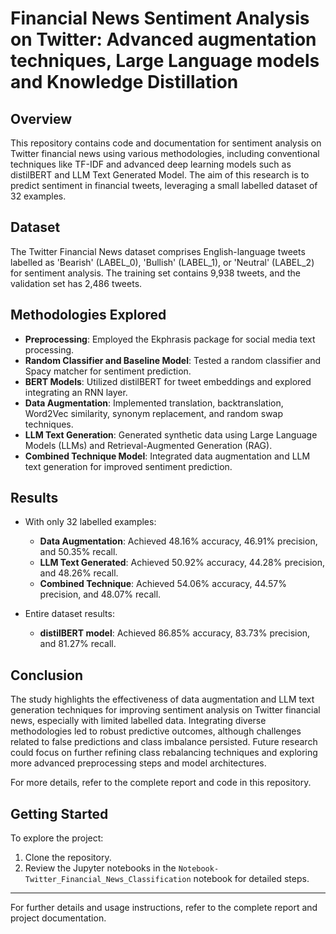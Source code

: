 # Financial News Sentiment Analysis on Twitter: Advanced augmentation techniques, Large Language models and Knowledge Distillation

## Overview
This repository contains code and documentation for sentiment analysis on Twitter financial news using various methodologies, including conventional techniques like TF-IDF and advanced deep learning models such as distilBERT and LLM Text Generated Model. The aim of this research is to predict sentiment in financial tweets, leveraging a small labelled dataset of 32 examples.

## Dataset
The Twitter Financial News dataset comprises English-language tweets labelled as 'Bearish' (LABEL_0), 'Bullish' (LABEL_1), or 'Neutral' (LABEL_2) for sentiment analysis. The training set contains 9,938 tweets, and the validation set has 2,486 tweets.

## Methodologies Explored
- **Preprocessing**: Employed the Ekphrasis package for social media text processing.
- **Random Classifier and Baseline Model**: Tested a random classifier and Spacy matcher for sentiment prediction.
- **BERT Models**: Utilized distilBERT for tweet embeddings and explored integrating an RNN layer.
- **Data Augmentation**: Implemented translation, backtranslation, Word2Vec similarity, synonym replacement, and random swap techniques.
- **LLM Text Generation**: Generated synthetic data using Large Language Models (LLMs) and Retrieval-Augmented Generation (RAG).
- **Combined Technique Model**: Integrated data augmentation and LLM text generation for improved sentiment prediction.

## Results
- With only 32 labelled examples:
  - **Data Augmentation**: Achieved 48.16% accuracy, 46.91% precision, and 50.35% recall.
  - **LLM Text Generated**: Achieved 50.92% accuracy, 44.28% precision, and 48.26% recall.
  - **Combined Technique**: Achieved 54.06% accuracy, 44.57% precision, and 48.07% recall.

- Entire dataset results:
  - **distilBERT model**: Achieved 86.85% accuracy, 83.73% precision, and 81.27% recall.

## Conclusion
The study highlights the effectiveness of data augmentation and LLM text generation techniques for improving sentiment analysis on Twitter financial news, especially with limited labelled data. Integrating diverse methodologies led to robust predictive outcomes, although challenges related to false predictions and class imbalance persisted. Future research could focus on further refining class rebalancing techniques and exploring more advanced preprocessing steps and model architectures.

For more details, refer to the complete report and code in this repository.

## Getting Started

To explore the project:
1. Clone the repository.
2. Review the Jupyter notebooks in the `Notebook-Twitter_Financial_News_Classification` notebook for detailed steps.

--- 

For further details and usage instructions, refer to the complete report and project documentation.



